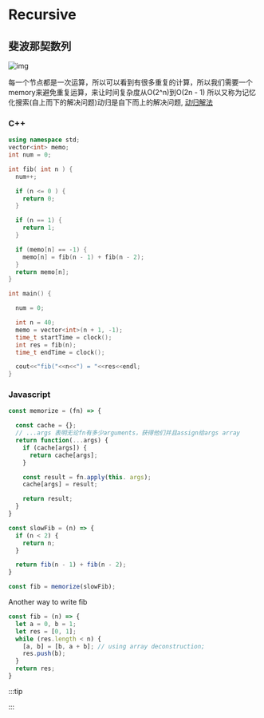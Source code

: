 # Recursive

## 斐波那契数列

![img](~@pic/img/fib1.png)

每一个节点都是一次运算，所以可以看到有很多重复的计算，所以我们需要一个memory来避免重复运算，来让时间复杂度从O(2^n)到O(2n - 1)
所以又称为记忆化搜索(自上而下的解决问题)动归是自下而上的解决问题, [动归解法](./dp.md)

### C++
```cpp
using namespace std;
vector<int> memo;
int num = 0;

int fib( int n ) {
  num++;

  if (n <= 0 ) {
    return 0;
  }

  if (n == 1) {
    return 1;
  }

  if (memo[n] == -1) {
    memo[n] = fib(n - 1) + fib(n - 2);
  }
  return memo[n];
}

int main() {

  num = 0;

  int n = 40;
  memo = vector<int>(n + 1, -1);
  time_t startTime = clock();
  int res = fib(n);
  time_t endTime = clock();

  cout<<"fib("<<n<<") = "<<res<<endl;
}
```

### Javascript
```js
const memorize = (fn) => {

  const cache = {};
  // ...args 表明无论fn有多少arguments，获得他们并且assign给args array
  return function(...args) {
    if (cache[args]) {
      return cache[args];
    }

    const result = fn.apply(this. args);
    cache[args] = result;

    return result;
  }
}

const slowFib = (n) => {
  if (n < 2) {
    return n;
  }

  return fib(n - 1) + fib(n - 2);
}

const fib = memorize(slowFib);
```

Another way to write fib
```js
const fib = (n) => {
  let a = 0, b = 1;
  let res = [0, 1];
  while (res.length < n) {
    [a, b] = [b, a + b]; // using array deconstruction;
    res.push(b);
  }
  return res;
}
```

:::tip
<Link hrefUrl="https://javascript.info/object" text="JS object computed properties"></Link>
:::